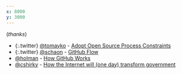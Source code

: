 ```yaml
---
x: 8000
y: 3000
---
```


(*thanks*)

* {:.twitter} [@tomayko](http://github.com/tomayko) - [Adopt Open Source Process Constraints](http://scottchacon.com/2011/08/31/github-flow.html)
* {:.twitter} [@schaon](http://github.com/schacon)  - [GitHub Flow](http://scottchacon.com/2011/08/31/github-flow.html)
* [@holman](http://github.com/holman) - [How GitHub Works](http://zachholman.com/posts/how-github-works/)
* [@cshirky](http://github.com/cshirky) - [How the Internet will (one day) transform government](http://www.ted.com/talks/clay_shirky_how_the_internet_will_one_day_transform_government.html)